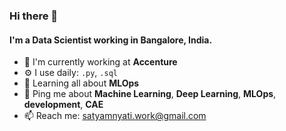### Hi there 👋

#### I'm a Data Scientist working in Bangalore, India.

- 🏢 I'm currently working at **Accenture**
- ⚙️  I use daily: `.py`, `.sql` 
- 🌱 Learning all about **MLOps**
- 💬 Ping me about **Machine Learning**, **Deep Learning**, **MLOps**, **development**, **CAE**
- 📫 Reach me: satyamnyati.work@gmail.com
